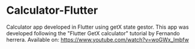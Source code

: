 # Calculator-Flutter
Calculator app developed in Flutter using getX state gestor.  This app was developed following the "Flutter GetX calculator" tutorial by Fernando herrera. Available on: https://www.youtube.com/watch?v=woGWx_lmbfw
